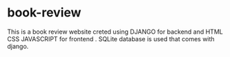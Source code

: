 # book-review

This is a book review website creted using DJANGO for backend and HTML CSS JAVASCRIPT for frontend . SQLite database is used that comes with django. 
